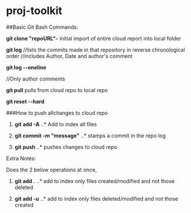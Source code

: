 proj-toolkit
============

##Basic Git Bash Commands:

**git clone "repoURL"-**
initial import of entire cloud report into local folder

**git log**
//lists the commits made in that repository in reverse chronological order
//includes Author, Date and author's comment

**git log --oneline**

//Only author comments

**git pull**
pulls from cloud repo to local repo

**git reset --hard**

###How to push allchanges to cloud repo

1. **git add -A**
..* Add to index all files

2. **git commit -m "message"**
..* stamps a commit in the repo log

3. **git push**
..* pushes changes to cloud repo


Extra Notes:

Does the 2 below operations at once, 
1. **git add .**
..* add to index only files created/modified and not those deleted

2. **git add -u**
..* add to index only files deleted/modified and not those created